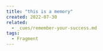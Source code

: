 ```yaml
---
title: "this is a memory"
created: 2022-07-30
related:
  - _cues/remember-your-success.md
tags:
  - Fragment
---
```


